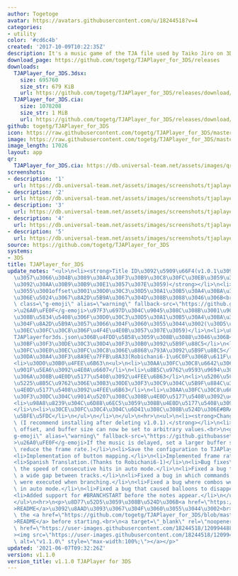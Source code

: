 ```yaml
---
author: Togetoge
avatar: https://avatars.githubusercontent.com/u/18244518?v=4
categories:
- utility
color: '#cd6c4b'
created: '2017-10-09T10:22:35Z'
description: It's a music game of the TJA file used by Taiko Jiro on 3DS.
download_page: https://github.com/togetg/TJAPlayer_for_3DS/releases
downloads:
  TJAPlayer_for_3DS.3dsx:
    size: 695760
    size_str: 679 KiB
    url: https://github.com/togetg/TJAPlayer_for_3DS/releases/download/v1.1.0/TJAPlayer_for_3DS.3dsx
  TJAPlayer_for_3DS.cia:
    size: 1078208
    size_str: 1 MiB
    url: https://github.com/togetg/TJAPlayer_for_3DS/releases/download/v1.1.0/TJAPlayer_for_3DS.cia
github: togetg/TJAPlayer_for_3DS
icon: https://raw.githubusercontent.com/togetg/TJAPlayer_for_3DS/master/resource/icon.png
image: https://raw.githubusercontent.com/togetg/TJAPlayer_for_3DS/master/resource/banner.png
image_length: 17026
layout: app
qr:
  TJAPlayer_for_3DS.cia: https://db.universal-team.net/assets/images/qr/tjaplayer_for_3ds.cia.png
screenshots:
- description: '1'
  url: https://db.universal-team.net/assets/images/screenshots/tjaplayer_for_3ds/1.png
- description: '2'
  url: https://db.universal-team.net/assets/images/screenshots/tjaplayer_for_3ds/2.png
- description: '3'
  url: https://db.universal-team.net/assets/images/screenshots/tjaplayer_for_3ds/3.png
- description: '4'
  url: https://db.universal-team.net/assets/images/screenshots/tjaplayer_for_3ds/4.png
- description: '5'
  url: https://db.universal-team.net/assets/images/screenshots/tjaplayer_for_3ds/5.png
source: https://github.com/togetg/TJAPlayer_for_3DS
systems:
- 3DS
title: TJAPlayer_for_3DS
update_notes: "<ul>\n<li><strong>Title ID\u3092\u5909\u66F4(v1.0.1\u3092\u524A\u9664\
  \u3057\u3066\u304B\u3089\u30A4\u30F3\u30B9\u30C8\u30FC\u30EB\u3059\u308B\u3053\u3068\
  \u3092\u30AA\u30B9\u30B9\u30E1\u3057\u307E\u3059)</strong></li>\n<li>\u306F\u3084\
  \u3055\u3001offset\u3001\u30D0\u30C3\u30D5\u30A1\u30B5\u30A4\u30BA\u304C\u4EFB\u610F\
  \u306E\u5024\u3067\u8A2D\u5B9A\u3067\u304D\u308B\u3088\u3046\u306B<br>\n<g-emoji\
  \ class=\"g-emoji\" alias=\"warning\" fallback-src=\"https://github.githubassets.com/images/icons/emoji/unicode/26a0.png\"\
  >\u26A0\uFE0F</g-emoji>\u97F3\u697D\u304C\u9045\u308C\u308B\u3001\u9014\u5207\u308C\
  \u308B\u5834\u5408\u306F\u30D0\u30C3\u30D5\u30A1\u30B5\u30A4\u30BA\u3092\u5927\u304D\
  \u304F\u8A2D\u5B9A\u3057\u3066\u304F\u3060\u3055\u3044\u3002(\u30D5\u30EC\u30FC\u30E0\
  \u30EC\u30FC\u30C8\u306F\u4F4E\u4E0B\u3057\u307E\u3059)</li>\n<li>\u8A2D\u5B9A\u3092\
  TJAPlayerfor3ds.json\u306B\u4FDD\u5B58\u3059\u308B\u3088\u3046\u306B</li>\n<li>\u30DC\
  \u30BF\u30F3\u30DE\u30C3\u30D4\u30F3\u30B0\u3092\u5B9F\u88C5</li>\n<li>\u30D5\u30EC\
  \u30FC\u30E0\u30EC\u30FC\u30C8\u306E\u8868\u793A\u3092\u5B9F\u88C5</li>\n<li>\u30B9\
  \u30DA\u30A4\u30F3\u8A9E\u7FFB\u8A33(Robichani6-1\u6C0F\u306B\u611F\u8B1D)</li>\n\
  <li>\u30D0\u30B0\u4FEE\u6B63\n<ul>\n<li>\u30AA\u30FC\u30C8\u6642\u306E\u9023\u6253\
  \u901F\u5EA6\u3092\u4E0A\u6607</li>\n<li>\u8B5C\u9762\u9593\u9694\u304C\u5E83\u304F\
  \u306A\u308B\u4E0D\u5177\u5408\u3092\u4FEE\u6B63</li>\n<li>\u5206\u5C90\u6642\u306B\
  \u5225\u8B5C\u9762\u306E\u30B3\u30DE\u30F3\u30C9\u304C\u5B9F\u884C\u3055\u308C\u308B\
  \u4E0D\u5177\u5408\u3092\u4FEE\u6B63</li>\n<li>\u30AA\u30FC\u30C8\u6642\u306B\u30B3\
  \u30F3\u30DC\u304C\u9014\u5207\u308C\u308B\u4E0D\u5177\u5408\u3092\u4FEE\u6B63</li>\n\
  <li>\u98A8\u8239\u304C\u6D88\u6EC5\u3059\u308B\u4E0D\u5177\u5408\u3092\u4FEE\u6B63\
  </li>\n<li>\u30CE\u30FC\u30C4\u304C\u6D41\u308C\u308B\u524D\u306E#BRANCHSTART \u306B\
  \u5BFE\u5FDC</li>\n</ul>\n</li>\n</ul>\n<hr>\n<ul>\n<li><strong>Change Title ID\
  \ (I recommend installing after deleting v1.0.1).</strong></li>\n<li>The speed,\
  \ offset, and buffer size can now be set to arbitrary values.<br>\n<g-emoji class=\"\
  g-emoji\" alias=\"warning\" fallback-src=\"https://github.githubassets.com/images/icons/emoji/unicode/26a0.png\"\
  >\u26A0\uFE0F</g-emoji>If the music is delayed, set a larger buffer size.(This will\
  \ reduce the frame rate.)</li>\n<li>Save the configuration to TJAPlayerfor3ds.json</li>\n\
  <li>Implementation of button mapping.</li>\n<li>Implemented frame rate display.</li>\n\
  <li>Spanish Translation.(Thanks to Robichani6-1)</li>\n<li>Bug fixes\n<ul>\n<li>Increases\
  \ the speed of consecutive hits in auto mode.</li>\n<li>Fixed a bug that caused\
  \ a wide gap between tracks.</li>\n<li>Fixed a bug in which commands for other course\
  \ were executed when branching.</li>\n<li>Fixed a bug where combos were broken when\
  \ in auto mode.</li>\n<li>Fixed a bug that caused balloons to disappear.</li>\n\
  <li>Added support for #BRANCHSTART before the notes appear.</li>\n</ul>\n</li>\n\
  </ul>\n<hr>\n<p>\u8D77\u52D5\u3059\u308B\u524D\u306B<a href=\"https://github.com/togetg/TJAPlayer_for_3DS/blob/master/README.md\"\
  >README</a>\u3092\u8AAD\u3093\u3067\u304F\u3060\u3055\u3044\u3002<br>\nPlease read\
  \ the <a href=\"https://github.com/togetg/TJAPlayer_for_3DS/blob/master/README_en.md\"\
  >README</a> before starting.<br>\n<a target=\"_blank\" rel=\"noopener noreferrer\"\
  \ href=\"https://user-images.githubusercontent.com/18244518/120994488-7cb74a80-c7bf-11eb-9c6e-e1e327940b2f.png\"\
  ><img src=\"https://user-images.githubusercontent.com/18244518/120994488-7cb74a80-c7bf-11eb-9c6e-e1e327940b2f.png\"\
  \ alt=\"v1.1.0\" style=\"max-width:100%;\"></a></p>"
updated: '2021-06-07T09:32:26Z'
version: v1.1.0
version_title: v1.1.0 TJAPlayer for 3DS
---
```

